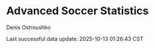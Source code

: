 # Advanced Soccer Statistics
Denis Ostroushko

<!-- gfm -->

Last successful data update: 2025-10-13 01:26:43 CST
